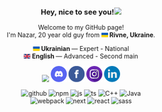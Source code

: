 <h3 align="center">Hey, nice to see you!<img src="https://raw.githubusercontent.com/MartinHeinz/MartinHeinz/master/wave.gif" width="36"/></h3>
<p align="center">Welcome to my GitHub page!<br>
    I'm Nazar, 20 year old guy from <a href="https://en.wikipedia.org/wiki/Rivne" target="_blank"><img         src="./img/ukraine-flag-icon.svg" style="width: 15px;" /></a><b> Rivne, Ukraine</b>.</p>
<p align="center">
    <a href="https://en.wikipedia.org/wiki/Ukrainian_language" target="_blank"><img  src="./img/ukraine-flag-icon.svg" width="15"/></a><b> Ukrainian </b>— Expert - National<br>
    <a href="https://en.wikipedia.org/wiki/English_language" target="_blank"><img                                           src="./img/united-kingdom-flag-icon.svg" width="15"/></a><b> English </b>— Advanced - Second main<br>
</p>
<p align="center">
    <a href="https://t.me/NazarSavchuk" target="_blank"><img                                           src="./img/telegram-icon.svg" width="36"/></a>
    <a href="https://discordapp.com/users/534449983244730368" target="_blank"><img src="./img/discord-v2-svgrepo-com.svg" width="36"/></a>
    <a href="https://www.facebook.com/nazar.savchuk.liED/" target="_blank"><img width="36" src="./img/facebook-svgrepo-com.svg"/></a>
    <a href="https://www.instagram.com/_nazar_savchuk_/" target="_blank"><img                                           src="./img/instagram-svgrepo-com.svg" width="36"/></a>
    <a href="https://www.linkedin.com/in/nazar-savchuk-66b3ba1bb/" target="_blank"><img                                           src="/img/linkedin-svgrepo-com (1).svg" width="36"/></a>
</p>
</p>
<p align="center">
    <img alt="github" src="https://img.shields.io/badge/-GitHub-181717?style=flat-flat&logo=github&logoColor=white" />
    <img alt="npm" src="https://img.shields.io/badge/-npm-CB3837?style=flat-flat&logo=npm&logoColor=white" />
    <img alt="js" src="https://img.shields.io/badge/-JavaScript-F7DF1E?style=flat-flat&logo=javascript&logoColor=black" />
    <img alt="ts" src="https://img.shields.io/badge/-TypeScript-3178C6?style=flat-flat&logo=typescript&logoColor=white" />
    <img alt="C++" src="https://img.shields.io/badge/C++-blue.svg?style=flat&logo=c%2B%2B" />
    <img alt="Java" src="https://img.shields.io/badge/-Java-e87000?style=flat-flat&logo=java&logoColor=white" /><br/>
    <img alt="webpack" src="https://img.shields.io/badge/-Webpack-8DD6F9?style=flat-flat&logo=webpack&logoColor=gray" />
    <img alt="next" src="https://img.shields.io/badge/-Next.js-000000?style=flat-flat&logo=next.js&logoColor=white" />
    <img alt="react" src="https://img.shields.io/badge/-React-61DAFB?style=flat-flat&logo=react&logoColor=black" />
    <img alt="sass" src="https://img.shields.io/badge/-Sass-CC6699?style=flat-flat&logo=sass&logoColor=white" /><br/>
</p>
